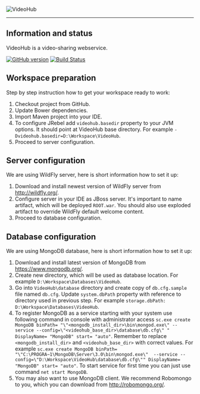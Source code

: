 ![VideoHub](http://i.imgur.com/4Rcmqxn.png)

***

## Information and status
VideoHub is a video-sharing webservice.

[![GitHub version](https://badge.fury.io/gh/maciaszczykm%2FVideoHub.svg)](http://badge.fury.io/gh/maciaszczykm%2FVideoHub)
[![Build Status](https://travis-ci.org/maciaszczykm/VideoHub.svg)](https://travis-ci.org/maciaszczykm/VideoHub)

## Workspace preparation
Step by step instruction how to get your workspace ready to work:

1. Checkout project from GitHub.
2. Update Bower dependencies.
3. Import Maven project into your IDE.
4. To configure JRebel add `videohub.basedir` property to your JVM options. It should point at VideoHub base directory.
For example `-Dvideohub.basedir=D:\Workspace\VideoHub`.
5. Proceed to server configuration.

## Server configuration
We are using WildFly server, here is short information how to set it up:

1. Download and install newest version of WildFly server from http://wildfly.org/.
2. Configure server in your IDE as JBoss server. It's important to name artifact, which will be deployed `ROOT.war`.
You should also use exploded artifact to override WildFly default welcome content.
3. Proceed to database configuration.

## Database configuration
We are using MongoDB database, here is short information how to set it up:

1. Download and install latest version of MongoDB from https://www.mongodb.org/.
2. Create new directory, which will be used as database location. For example `D:\Workspace\Databases\VideoHub`.
3. Go into `VideoHub\database` directory and create copy of `db.cfg.sample` file named `db.cfg`. Update `system.dbPath`
property with reference to directory used in previous step. For example `storage.dbPath: D:\Workspace\Databases\VideoHub`.
4. To register MongoDB as a service starting with your system use following command in console with administrator access
`sc.exe create MongoDB binPath= "\"<mongodb_install_dir>\bin\mongod.exe\" --service --config=\"<videohub_base_dir>\database\db.cfg\"
" DisplayName= "MongoDB" start= "auto"`. Remember to replace `<mongodb_install_dir>` and `<videohub_base_dir>` with 
correct values. For example `sc.exe create MongoDB binPath= "\"C:\PROGRA~1\MongoDB\Server\3.0\bin\mongod.exe\" 
--service --config=\"D:\Workspace\VideoHub\database\db.cfg\"" DisplayName= "MongoDB" start= "auto"`. To start service 
for first time you can just use command `net start MongoDB`.
5. You may also want to use MongoDB client. We recommend Robomongo to you, which you can download from 
http://robomongo.org/.
